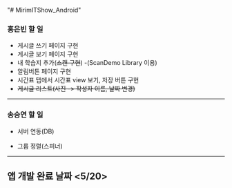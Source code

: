 "# MirimITShow_Android"<br>
### 홍은빈 할 일
  - 게시글 쓰기 페이지 구현
  - 게시글 보기 페이지 구현
  - 내 학습지 추가(~~스캔 구현~~) -(ScanDemo Library 이용)
  - 알림버튼 페이지 구현
  - 시간표 탭에서 시간표 view 보기, 저장 버튼 구현
  - ~~게시글 리스트(사진 -> 작성자 이름, 날짜 변경)~~
--------
### 송승연 할 일
  * 서버 연동(DB)
  - 그룹 정렬(스피너)
-------
## 앱 개발 완료 날짜 <5/20>
